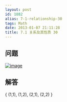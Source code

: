 ```yaml
---
layout: post
id: 1882
alias: 7-1-relationship-30
tags: Math
date: 2013-01-07 21:11:28
title: 7.1 关系及其性质 30
---
```


## 问题

[![image](http://freewind.me/wp-content/uploads/2013/01/image135.png "image")](http://freewind.me/wp-content/uploads/2013/01/image135.png)

## 解答

{ (1,1), (1,2), (2,1), (2,2) }
